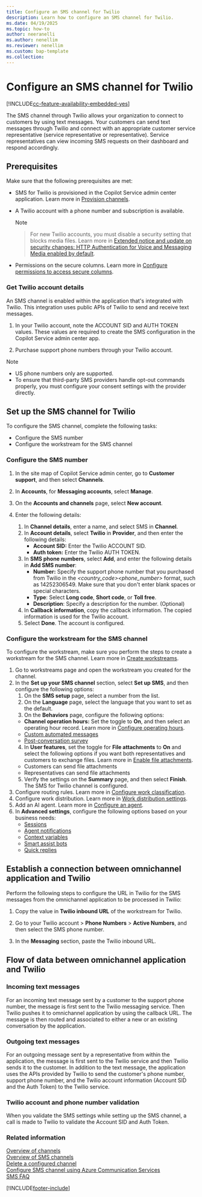 ```yaml
---
title: Configure an SMS channel for Twilio
description: Learn how to configure an SMS channel for Twilio.
ms.date: 04/19/2025
ms.topic: how-to
author: neeranelli
ms.author: nenellim
ms.reviewer: nenellim
ms.custom: bap-template
ms.collection:
---
```


# Configure an SMS channel for Twilio

[!INCLUDE[cc-feature-availability-embedded-yes](../../includes/cc-feature-availability-embedded-yes.md)]

The SMS channel through Twilio allows your organization to connect to customers by using text messages. Your customers can send text messages through Twilio and connect with an appropriate customer service representative (service representative or representative). Service representatives can view incoming SMS requests on their dashboard and respond accordingly.

## Prerequisites

Make sure that the following prerequisites are met:

- SMS for Twilio is provisioned in the Copilot Service admin center application. Learn more in [Provision channels](/dynamics365/contact-center/implement/provision-channels#set-up-channels).
 
- A Twilio account with a phone number and subscription is available.
    > [!NOTE]
    > > For new Twilio accounts, you must disable a security setting that blocks media files. Learn more in [Extended notice and update on security changes: HTTP Authentication for Voice and Messaging Media enabled by default](https://go.microsoft.com/fwlink/p/?linkid=2248938).
- Permissions on the secure columns. Learn more in [Configure permissions to access secure columns](../implement/add-users-assign-roles.md#configure-permissions-to-access-secure-columns).

### Get Twilio account details

An SMS channel is enabled within the application that's integrated with Twilio. This integration uses public APIs of Twilio to send and receive text messages.

1. In your Twilio account, note the ACCOUNT SID and AUTH TOKEN values. These values are required to create the SMS configuration in the Copilot Service admin center app.

2. Purchase support phone numbers through your Twilio account.

> [!NOTE]
>
> - US phone numbers only are supported.
> - To ensure that third-party SMS providers handle opt-out commands properly, you must configure your consent settings with the provider directly.  

## Set up the SMS channel for Twilio

To configure the SMS channel, complete the following tasks:
- Configure the SMS number
- Configure the workstream for the SMS channel

### Configure the SMS number

1. In the site map of Copilot Service admin center, go to **Customer support**, and then select **Channels**.
    
1. In **Accounts**, for **Messaging accounts**, select **Manage**.

1. On the **Accounts and channels** page, select **New account**.

1. Enter the following details:
   1. In **Channel details**, enter a name, and select SMS in **Channel**.
   1. In **Account details**, select **Twilio** in **Provider**, and then enter the following details:
      - **Account SID:** Enter the Twilio ACCOUNT SID.
      - **Auth token:** Enter the Twilio AUTH TOKEN.
   1. In **SMS phone numbers**, select **Add**, and enter the following details in **Add SMS number**:
      - **Number:** Specify the support phone number that you purchased from Twilio in the *<country_code><phone_number>* format, such as 14252306549. Make sure that you don't enter blank spaces or special characters.
      - **Type**: Select **Long code**, **Short code**, or **Toll free**.
      - **Description**: Specify a description for the number. (Optional)
   1. In **Callback information**, copy the callback information. The copied information is used for the Twilio account.
   1. Select **Done**. The account is configured.

### Configure the workstream for the SMS channel

To configure the workstream, make sure you perform the steps to create a workstream for the SMS channel. Learn more in [Create workstreams](create-workstreams.md).

1. Go to workstreams page and open the workstream you created for the channel.
2. In the **Set up your SMS channel** section, select **Set up SMS**, and then configure the following options:
   1. On the **SMS setup** page, select a number from the list.
   2. On the **Language** page, select the language that you want to set as the default.
   3. On the **Behaviors** page, configure the following options:
     - **Channel operation hours:** Set the toggle to **On**, and then select an operating hour record. Learn more in [Configure operating hours](create-operating-hours.md).
     - [Custom automated messages](configure-automated-message.md)
     - [Post-conversation survey](configure-post-conversation-survey.md)
   4. In **User features**, set the toggle for **File attachments** to **On** and select the following options if you want both representatives and customers to exchange files. Learn more in [Enable file attachments](enable-file-attachments.md).
     - Customers can send file attachments
     - Representatives can send file attachments
   5. Verify the settings on the **Summary** page, and then select **Finish**. The SMS for Twilio channel is configured.
3. Configure routing rules. Learn more in [Configure work classification](configure-work-classification.md).
4. Configure work distribution. Learn more in [Work distribution settings](create-workstreams.md#configure-work-distribution).
5. Add an AI agent. Learn more in [Configure an agent](create-workstreams.md#add-an-agent-to-a-workstream).
6. In **Advanced settings**, configure the following options based on your business needs:
   - [Sessions](session-templates.md)
   - [Agent notifications](notification-templates.md#out-of-the-box-notification-templates)
   - [Context variables](manage-context-variables.md#add-context-variables)
   - [Smart assist bots](../develop/smart-assist-bot.md)
   - [Quick replies](create-quick-replies.md)

## Establish a connection between omnichannel application and Twilio


Perform the following steps to configure the URL in Twilio for the SMS messages from the omnichannel application to be processed in Twilio:

1. Copy the value in **Twilio inbound URL** of the workstream for Twilio.

2. Go to your Twilio account > **Phone Numbers** > **Active Numbers**, and then select the SMS phone number.

3. In the **Messaging** section, paste the Twilio inbound URL.

## Flow of data between omnichannel application and Twilio

### Incoming text messages

For an incoming text message sent by a customer to the support phone number, the message is first sent to the Twilio messaging service. Then Twilio pushes it to omnichannel application by using the callback URL. The message is then routed and associated to either a new or an existing conversation by the application.

### Outgoing text messages

For an outgoing message sent by a representative from within the application, the message is first sent to the Twilio service and then Twilio sends it to the customer. In addition to the text message, the application uses the APIs provided by Twilio to send the customer's phone number, support phone number, and the Twilio account information (Account SID and the Auth Token) to the Twilio service.

### Twilio account and phone number validation

When you validate the SMS settings while setting up the SMS channel, a call is made to Twilio to validate the Account SID and Auth Token.


### Related information

[Overview of channels](../use/channels.md)  
[Overview of SMS channels](../use/sms-channel-overview.md)  
[Delete a configured channel](delete-channel.md)  
[Configure SMS channel using Azure Communication Services](configure-sms-channel-acs.md)	
[SMS FAQ](faqs.md#sms)  


[!INCLUDE[footer-include](../../includes/footer-banner.md)]
